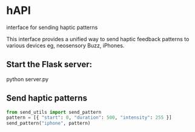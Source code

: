 # hAPI
 interface for sending haptic patterns

This interface provides a unified way to send haptic feedback patterns to various devices eg, neosensory Buzz, iPhones.

## Start the Flask server:
python server.py

## Send haptic patterns
```python
from send_utils import send_pattern 
pattern = [{ "start": 0, "duration": 500, "intensity": 255 }]
send_pattern("iphone", pattern)
``````